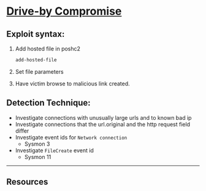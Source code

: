 # [Drive-by Compromise](https://attack.mitre.org/techniques/T1189/)

## Exploit syntax:

1. Add hosted file in poshc2 
    ```powershell 
    add-hosted-file
    ```
2. Set file parameters 
  

3. Have victim browse to malicious link created.


## Detection Technique:
* Investigate connections with unusually large urls and to known bad ip
* Investigate connections that the url.original and the http request field differ
* Investigate event ids for `Network connection`
  * Sysmon 3
* Investigate `FileCreate` event id
  * Sysmon 11

---

## Resources